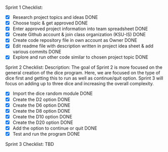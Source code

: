 Sprint 1 Checklist:
- [X] Research project topics and ideas DONE
- [X] Choose topic & get approved DONE
- [X] Enter approved project information into team spreadsheet DONE
- [X] Create Github account & join class organization (KSU-IS) DONE
- [X] Create code repository file in own account as Owner DONE
- [X] Edit readme file with description written in project idea sheet & add various commits DONE
- [X] Explore and run other code similar to chosen project topic DONE

Sprint 2 Checklist:
Description: The goal of Sprint 2 is more focused on the general creation of the dice program. Here, we are focused on the type of dice first and getting this to run as well as continue/quit option. Sprint 3 will focus on adding up to three dice and increasing the overall complexity.
-[X] Import the dice random module DONE
-[X] Create the D2 option DONE
-[X] Create the D6 option DONE
-[X] Create the D8 option DONE
-[X] Create the D10 option DONE
-[X] Create the D20 option DONE
-[X] Add the option to continue or quit DONE
-[X] Test and run the program DONE

Sprint 3 Checklist:
TBD

